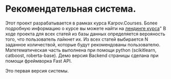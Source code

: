 # Рекомендательная система.
Этот проект разрабатывается в рамках курса Karpov.Courses. Более подробную информацию о курсе вы можете найти на [лендинге курса](https://karpov.courses/ml-start)"
В ходе проекта для всех статей из базы данных определяется верояность того, что пользователь лайкнет их. 
Из всех статей выбирается N заданное количествой, которые будут рекомендованы пользователю.
Матетематическая часть выполнена при помощи python (scikitlearn, catboost, roberta-base). Демо версия Backend страницы сделана при помощи фреймворка Fast API.

Это первая версия системы.
